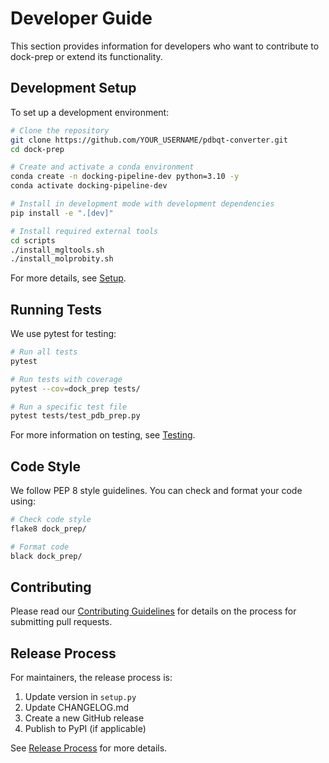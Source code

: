 # Developer Guide

This section provides information for developers who want to contribute to dock-prep or extend its functionality.

## Development Setup

To set up a development environment:

```bash
# Clone the repository
git clone https://github.com/YOUR_USERNAME/pdbqt-converter.git
cd dock-prep

# Create and activate a conda environment
conda create -n docking-pipeline-dev python=3.10 -y
conda activate docking-pipeline-dev

# Install in development mode with development dependencies
pip install -e ".[dev]"

# Install required external tools
cd scripts
./install_mgltools.sh
./install_molprobity.sh
```

For more details, see [Setup](setup.md).

## Running Tests

We use pytest for testing:

```bash
# Run all tests
pytest

# Run tests with coverage
pytest --cov=dock_prep tests/

# Run a specific test file
pytest tests/test_pdb_prep.py
```

For more information on testing, see [Testing](testing.md).

## Code Style

We follow PEP 8 style guidelines. You can check and format your code using:

```bash
# Check code style
flake8 dock_prep/

# Format code
black dock_prep/
```


## Contributing

Please read our [Contributing Guidelines](../../CONTRIBUTING.md) for details on the process for submitting pull requests.

## Release Process

For maintainers, the release process is:

1. Update version in `setup.py`
2. Update CHANGELOG.md
3. Create a new GitHub release
4. Publish to PyPI (if applicable)

See [Release Process](release.md) for more details. 